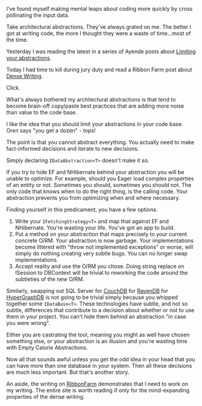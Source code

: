 ﻿I've found myself making mental leaps about coding more quickly by cross pollinating the input data.

Take architectural abstractions. They've always grated on me. The better I got at writing code, the more I thought they were a waste of time...most of the time.

Yesterday I was reading the latest in a series of Ayende posts about [Limiting your abstractions][limiting abstactions].

Today I had time to kill during jury duty and read a Ribbon Farm post about [Dense Writing][dense writing].

Click.

What's always bothered my architectural abstractions is that tend to become brain-off copy/paste best practices that are adding more noise than value to the code base.

I like the idea that you should limit your abstractions in your code base. Oren says "you get a dozen" - tops!

The point is that you cannot abstract everything. You actually need to make fact-informed decisions and iterate to new decisions.

Simply declaring `IDataAbstraction<T>` doesn't make it so.

If you try to hide EF and NHibernate behind your abstraction you will be unable to optimize. For example, should you Eager load complex properties of an entity or not. Sometimes you should, sometimes you should not. The only code that knows when to do the right thing, is the calling code. Your abstraction prevents you from optimizing when and where necessary.

Finding yourself in this predicament, you have a few options.

1. Write your `IFetchingStrategy<T>` and map that against EF and NHibernate. You're wasting your life. You've got an app to build.
2. Put a method on your abstraction that maps precisely to your current concrete O/RM. Your abstraction is now garbage. Your implementations become littered with "throw not implemented exceptions" or worse, will simply do nothing creating very subtle bugs. You can no longer swap implementations.
3. Accept reality and use the O/RM you chose. Doing string replace on ISession to DBContext will be trivial to reworking the code around the subtleties of the new O/RM.

Similarly, swapping out SQL Server for [CouchDB] for [RavenDB] for [HyperGraphDB] is not going to be trivial simply because you whipped together some `IDataBase<T>`. These technologies have subtle, and not so subtle, differences that contribute to a decision about whether or not to use them in your project. You can't hide them behind an abstraction "in case you were wrong".

Either you are castrating the tool, meaning you might as well have chosen something else, or your abstraction is an illusion and you're wasting time with Empty Calorie Abstractions.

Now all that sounds awful unless you get the odd idea in your head that you can have more than one database in your system. Then all these decisions are much less important. But that's another story.

An aside, the writing on [RibbonFarm] demonstrates that I need to work on my writing. The entire site is worth reading if only for the mind-expanding properties of the dense writing.

[limiting abstactions]:http://ayende.com/blog/153889/limit-your-abstractions-analyzing-a-ddd-application
[dense writing]: http://www.ribbonfarm.com/2012/01/11/seeking-density-in-the-gonzo-theater/
[RibbonFarm]: http://www.ribbonfarm.com/
[CouchDB]: http://couchdb.apache.org/
[RavenDB]: http://ravendb.net/
[HyperGraphDB]: http://www.hypergraphdb.org/index